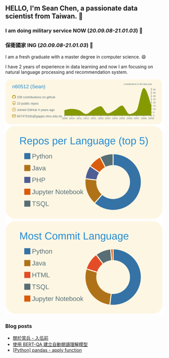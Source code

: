 ## HELLO, I'm Sean Chen, a passionate data scientist from Taiwan.  👋

### I am doing military service **NOW** (*20.09.08-21.01.03*) 💪
### 保衛國家 ING (*20.09.08-21.01.03*) 💪

I am a fresh graduate with a master degree in computer science. 😄

I have 2 years of experience in data learning and now I am focusing on natural language processing and recommendation system.

![](https://raw.githubusercontent.com/n60512/n60512/master/profile-summary-card-output/solarized/0-profile-details.svg)
![](https://raw.githubusercontent.com/n60512/n60512/master/profile-summary-card-output/solarized/1-repos-per-language.svg)
![](https://raw.githubusercontent.com/n60512/n60512/master/profile-summary-card-output/solarized/2-most-commit-language.svg)

### Blog posts
<!-- BLOG-POST-LIST:START -->
- [關於當兵 - 入伍前](https://n60512.github.io/2020/09/06/militarylife_0906/)
- [使用 BERT-QA 建立自動閱讀理解模型](https://n60512.github.io/2020/08/27/BERT-QA/)
- [[Python] pandas - apply function](https://n60512.github.io/2020/07/30/python.pandas.af/)
<!-- BLOG-POST-LIST:END -->

<!--
**n60512/n60512** is a ✨ _special_ ✨ repository because its `README.md` (this file) appears on your GitHub profile.

Here are some ideas to get you started:

- 🔭 I’m currently working on ...
- 🌱 I’m currently learning ...
- 👯 I’m looking to collaborate on ...
- 🤔 I’m looking for help with ...
- 💬 Ask me about ...
- 📫 How to reach me: ...
- 😄 Pronouns: ...
- ⚡ Fun fact: ...
-->
